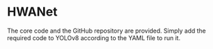 # HWANet
The core code and the GitHub repository are provided. Simply add the required code to YOLOv8 according to the YAML file to run it.
